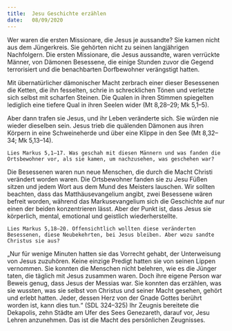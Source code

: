 ```yaml
---
title:  Jesu Geschichte erzählen
date:   08/09/2020
---
```


Wer waren die ersten Missionare, die Jesus je aussandte? Sie kamen nicht aus dem Jüngerkreis. Sie gehörten nicht zu seinen langjährigen Nachfolgern. Die ersten Missionare, die Jesus aussandte, waren verrückte Männer, von Dämonen Besessene, die einige Stunden zuvor die Gegend terrorisiert und die benachbarten Dorfbewohner verängstigt hatten.

Mit übernatürlicher dämonischer Macht zerbrach einer dieser Besessenen die Ketten, die ihn fesselten, schrie in schrecklichen Tönen und verletzte sich selbst mit scharfen Steinen. Die Qualen in ihren Stimmen spiegelten lediglich eine tiefere Qual in ihren Seelen wider (Mt 8,28–29; Mk 5,1–5).

Aber dann trafen sie Jesus, und ihr Leben veränderte sich. Sie würden nie wieder dieselben sein. Jesus trieb die quälenden Dämonen aus ihren Körpern in eine Schweineherde und über eine Klippe in den See (Mt 8,32–34; Mk 5,13–14).

`Lies Markus 5,1–17. Was geschah mit diesen Männern und was fanden die Ortsbewohner vor, als sie kamen, um nachzusehen, was geschehen war?`

Die Besessenen waren nun neue Menschen, die durch die Macht Christi verändert worden waren. Die Ortsbewohner fanden sie zu Jesu Füßen sitzen und jedem Wort aus dem Mund des Meisters lauschen. Wir sollten beachten, dass das Matthäusevangelium angibt, zwei Besessene wären befreit worden, während das Markusevangelium sich die Geschichte auf nur einen der beiden konzentrieren lässt. Aber der Punkt ist, dass Jesus sie körperlich, mental, emotional und geistlich wiederherstellte.

`Lies Markus 5,18–20. Offensichtlich wollten diese veränderten Besessenen, diese Neubekehrten, bei Jesus bleiben. Aber wozu sandte Christus sie aus?`

„Nur für wenige Minuten hatten sie das Vorrecht gehabt, der Unterweisung von Jesus zuzuhören. Keine einzige Predigt hatten sie von seinen Lippen vernommen. Sie konnten die Menschen nicht belehren, wie es die Jünger taten, die täglich mit Jesus zusammen waren. Doch ihre eigene Person war Beweis genug, dass Jesus der Messias war. Sie konnten das erzählen, was sie wussten, was sie selbst von Christus und seiner Macht gesehen, gehört und erlebt hatten. Jeder, dessen Herz von der Gnade Gottes berührt worden ist, kann dies tun.“ (SDL 324–325) Ihr Zeugnis bereitete die Dekapolis, zehn Städte am Ufer des Sees Genezareth, darauf vor, Jesu Lehren anzunehmen. Das ist die Macht des persönlichen Zeugnisses.